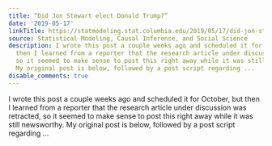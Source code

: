 ```yaml
---
title: “Did Jon Stewart elect Donald Trump?”
date: '2019-05-17'
linkTitle: https://statmodeling.stat.columbia.edu/2019/05/17/did-jon-stewart-elect-donald-trump/
source: Statistical Modeling, Causal Inference, and Social Science
description: I wrote this post a couple weeks ago and scheduled it for October, but
  then I learned from a reporter that the research article under discussion was retracted,
  so it seemed to make sense to post this right away while it was still newsworthy.
  My original post is below, followed by a post script regarding ...
disable_comments: true
---
```

I wrote this post a couple weeks ago and scheduled it for October, but then I learned from a reporter that the research article under discussion was retracted, so it seemed to make sense to post this right away while it was still newsworthy. My original post is below, followed by a post script regarding ...